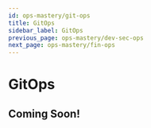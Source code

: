 ```yaml
---
id: ops-mastery/git-ops
title: GitOps
sidebar_label: GitOps
previous_page: ops-mastery/dev-sec-ops
next_page: ops-mastery/fin-ops
---
```


# GitOps

## Coming Soon!